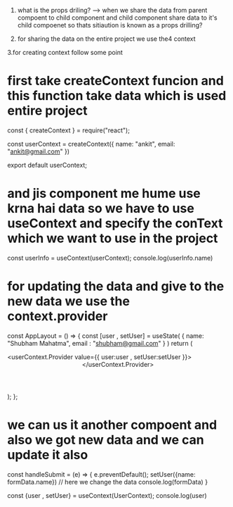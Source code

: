 
1. what is the props driling?
--> when we share the data from parent compoent to child component and child component share data to it's child compoenet so thats sitiaution is known as a props drilling?

2. for sharing the data on the entire project we use the4 context

3.for creating context follow some point
# first take createContext funcion and this function take data which is used entire project

const { createContext } = require("react");

const userContext = createContext({
    name: "ankit",
    email: "ankit@gmail.com"
})

export default userContext;
# and jis component me hume use krna hai data so we have to use useContext and specify the conText which we want to use in the project

 const userInfo = useContext(userContext);
 console.log(userInfo.name)

# for updating the data and give to the new data we use the context.provider

const AppLayout = () => {
  const [user , setUser] = useState(
    {
       name: "Shubham Mahatma",
      email : "shubham@gmail.com"
    }
  )
  return (
    <div>
       <userContext.Provider value={{ user:user , setUser:setUser }}>
           <Header />
             <Outlet />
           <Footer />
       </userContext.Provider>
    </div>
  );
};

# we can us it another compoent and also we got new data and we can update it also

const handleSubmit = (e) => {
    e.preventDefault();
    setUser({name: formData.name})   // here we change the data
    console.log(formData)
  }

  const {user , setUser} = useContext(UserContext); 
  console.log(user)